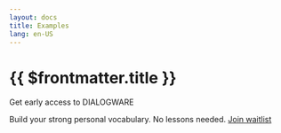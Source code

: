 ```yaml
---
layout: docs
title: Examples
lang: en-US
---
```


# {{ $frontmatter.title }}

Get early access to&nbsp;DIALOGWARE

Build your strong personal vocabulary. No&nbsp;lessons needed.
<a href=# class="button-3 w-button">Join waitlist</a>

<script setup>
import Sentence from '/components/Sentence.vue'
const items = [
    { id: 1, title: 'My journey with Vue', description: 'se ...' },
    { id: 2, title: 'Blogging with Vue', description: 'My with Vue ...' },
    { id: 3, title: 'Why Vue is so fun', description: 'My journey with Vue ...' }
]
</script>


<Sentence
v-for="post in items"
:key="post.id"
:title="post.title"
:description="post.description"
/>
